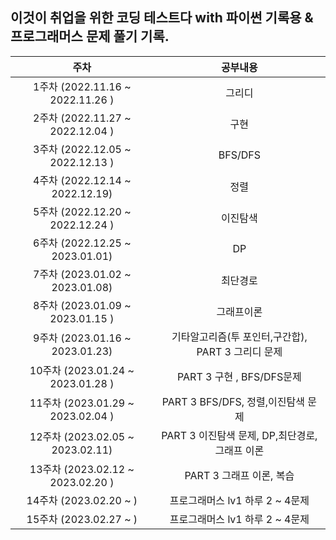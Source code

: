 ## 이것이 취업을 위한 코딩 테스트다 with 파이썬 기록용 & 프로그래머스 문제 풀기 기록.

|               주차                |                      공부내용                      |
| :-------------------------------: | :------------------------------------------------: |
| 1주차 (2022.11.16 ~ 2022.11.26 )  |                       그리디                       |
| 2주차 (2022.11.27 ~ 2022.12.04 )  |                        구현                        |
| 3주차 (2022.12.05 ~ 2022.12.13 )  |                      BFS/DFS                       |
|  4주차 (2022.12.14 ~ 2022.12.19)  |                        정렬                        |
| 5주차 (2022.12.20 ~ 2022.12.24 )  |                      이진탐색                      |
|  6주차 (2022.12.25 ~ 2023.01.01)  |                         DP                         |
|  7주차 (2023.01.02 ~ 2023.01.08)  |                      최단경로                      |
| 8주차 (2023.01.09 ~ 2023.01.15 )  |                     그래프이론                     |
|  9주차 (2023.01.16 ~ 2023.01.23)  | 기타알고리즘(투 포인터,구간합), PART 3 그리디 문제 |
| 10주차 (2023.01.24 ~ 2023.01.28 ) |             PART 3 구현 , BFS/DFS문제              |
| 11주차 (2023.01.29 ~ 2023.02.04 ) |         PART 3 BFS/DFS, 정렬,이진탐색 문제         |
| 12주차 (2023.02.05 ~ 2023.02.11)  |   PART 3 이진탐색 문제, DP,최단경로,그래프 이론    |
| 13주차 (2023.02.12 ~ 2023.02.20 ) |              PART 3 그래프 이론, 복습              |
|      14주차 (2023.02.20 ~ )       |                 프로그래머스 lv1 하루 2 ~ 4문제                  |
|      15주차 (2023.02.27 ~ )       |                 프로그래머스 lv1 하루 2 ~ 4문제                  |

